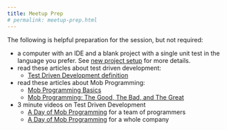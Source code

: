 ```yaml
---
title: Meetup Prep
# permalink: meetup-prep.html
---
```

The following is helpful preparation for the session, but not required:
- a computer with an IDE and a blank project with a single unit test in the language you prefer.  See [new project setup](new-project-setup.md) for more details.
- read these articles about test driven development:
  - [Test Driven Development definition](https://www.agilealliance.org/glossary/tdd)
- read these articles about Mob Programming:
  - [Mob Programming Basics](https://mobprogramming.org/mob-programming-basics/)
  - [Mob Programming: The Good, The Bad, and The Great](https://underthehood.meltwater.com/blog/2016/06/01/mob-programming/)
- 3 minute videos on Test Driven Development
  - [A Day of Mob Programming](https://www.youtube.com/watch?v=p_pvslS4gEI&t=77s) for a team of programmers
  - [A Day of Mob Programming](https://www.youtube.com/watch?v=dVqUcNKVbYg&t=76s) for a whole company
